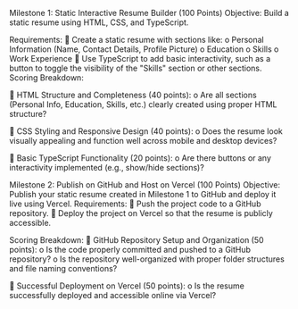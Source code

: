 Milestone 1:
Static Interactive Resume Builder (100 Points)
Objective:
Build a static resume using HTML, CSS, and TypeScript.

Requirements:
 Create a static resume with sections like:
o Personal Information (Name, Contact Details, Profile Picture)
o Education
o Skills
o Work Experience
 Use TypeScript to add basic interactivity, such as a button to toggle the visibility of the
"Skills" section or other sections.
Scoring Breakdown:

 HTML Structure and Completeness (40 points):
o Are all sections (Personal Info, Education, Skills, etc.) clearly created using proper
HTML structure?

 CSS Styling and Responsive Design (40 points):
o Does the resume look visually appealing and function well across mobile and
desktop devices?

 Basic TypeScript Functionality (20 points):
o Are there buttons or any interactivity implemented (e.g., show/hide sections)?


Milestone 2:
Publish on GitHub and Host on Vercel (100 Points)
Objective:
Publish your static resume created in Milestone 1 to GitHub and deploy it live using Vercel.
Requirements:
 Push the project code to a GitHub repository.
 Deploy the project on Vercel so that the resume is publicly accessible.

Scoring Breakdown:
 GitHub Repository Setup and Organization (50 points):
o Is the code properly committed and pushed to a GitHub repository?
o Is the repository well-organized with proper folder structures and file naming
conventions?

 Successful Deployment on Vercel (50 points):
o Is the resume successfully deployed and accessible online via Vercel? 

